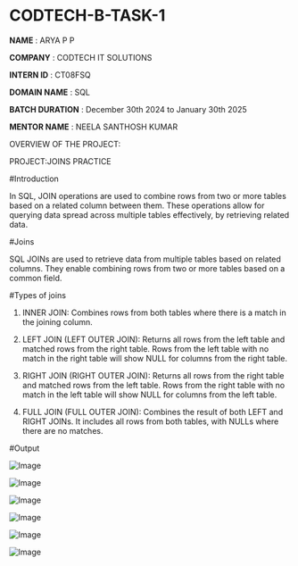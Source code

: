 # CODTECH-B-TASK-1

**NAME** : ARYA P P

**COMPANY** : CODTECH IT SOLUTIONS

**INTERN ID** : CT08FSQ

**DOMAIN NAME** : SQL

**BATCH DURATION** : December 30th 2024 to January 30th 2025

**MENTOR NAME** : NEELA SANTHOSH KUMAR

OVERVIEW OF THE PROJECT:

PROJECT:JOINS PRACTICE

#Introduction

In SQL, JOIN operations are used to combine rows from two or more tables based on a related column between them. These operations allow for querying data spread across multiple tables effectively, by retrieving related data.

#Joins

SQL JOINs are used to retrieve data from multiple tables based on related columns. They enable combining rows from two or more tables based on a common field.

#Types of joins

1. INNER JOIN: Combines rows from both tables where there is a match in the joining column.


2. LEFT JOIN (LEFT OUTER JOIN): Returns all rows from the left table and matched rows from the right table. Rows from the left table with no match in the right table will show NULL for columns from the right table.


3. RIGHT JOIN (RIGHT OUTER JOIN): Returns all rows from the right table and matched rows from the left table. Rows from the right table with no match in the left table will show NULL for columns from the left table.


4. FULL JOIN (FULL OUTER JOIN): Combines the result of both LEFT and RIGHT JOINs. It includes all rows from both tables, with NULLs where there are no matches.

#Output

![Image](https://github.com/user-attachments/assets/29071436-1510-4db9-9bfc-f124649067aa)

![Image](https://github.com/user-attachments/assets/1d7e89da-87d5-4316-b26d-173f8f21967d)

![Image](https://github.com/user-attachments/assets/7413d9cc-8094-4304-9c01-833e8393d46c)

![Image](https://github.com/user-attachments/assets/756acbb0-5535-4d67-9695-6ec4e78c0a17)

![Image](https://github.com/user-attachments/assets/5e33e48c-0e01-4deb-b459-ca99e87dfff7)

![Image](https://github.com/user-attachments/assets/ae80a19c-6187-461e-8e97-21a2d6bada77)

